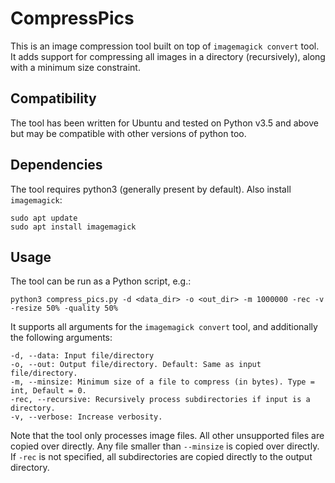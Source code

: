 # CompressPics

This is an image compression tool built on top of `imagemagick convert` tool. It adds support for compressing all images in a directory (recursively), along with a minimum size constraint.

## Compatibility
The tool has been written for Ubuntu and tested on Python v3.5 and above but may be compatible with other versions of python too.

## Dependencies
The tool requires python3 (generally present by default). Also install `imagemagick`:

```
sudo apt update
sudo apt install imagemagick
```

## Usage

The tool can be run as a Python script, e.g.:
```
python3 compress_pics.py -d <data_dir> -o <out_dir> -m 1000000 -rec -v -resize 50% -quality 50%
```
It supports all arguments for the `imagemagick convert` tool, and additionally the following arguments:
```
-d, --data: Input file/directory
-o, --out: Output file/directory. Default: Same as input file/directory.
-m, --minsize: Minimum size of a file to compress (in bytes). Type = int, Default = 0.
-rec, --recursive: Recursively process subdirectories if input is a directory.
-v, --verbose: Increase verbosity.
```

Note that the tool only processes image files. All other unsupported files are copied over directly. Any file smaller than `--minsize` is copied over directly. If `-rec` is not specified, all subdirectories are copied directly to the output directory.
